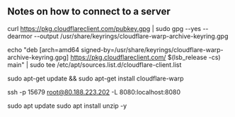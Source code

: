 ## Notes on how to connect to a server

curl https://pkg.cloudflareclient.com/pubkey.gpg | sudo gpg --yes --dearmor --output /usr/share/keyrings/cloudflare-warp-archive-keyring.gpg

echo "deb [arch=amd64 signed-by=/usr/share/keyrings/cloudflare-warp-archive-keyring.gpg]
https://pkg.cloudflareclient.com/ $(lsb_release -cs) main" | sudo tee
/etc/apt/sources.list.d/cloudflare-client.list

sudo apt-get update && sudo apt-get install cloudflare-warp


ssh -p 15679 root@80.188.223.202 -L 8080:localhost:8080

sudo apt update
sudo apt install unzip -y
